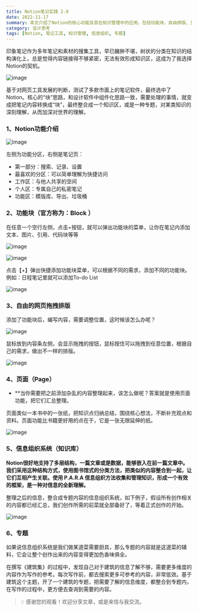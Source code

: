 ```yaml
---
title: Notion笔记实践 2.0
date: 2022-11-17
summary: 本文介绍了Notion的核心功能及其在知识管理中的应用，包括功能块、自由排版、页面和信息组织系统等。
category: 设计思考
tags: [Notion, 笔记工具, 知识管理, 信息组织, 专题]
---
```


印象笔记作为多年笔记和素材的搜集工具，早已臃肿不堪，树状的分类在知识的结构演化上，总是觉得内容链接得不够紧密，无法有效形成知识区，这成为了我选择Notion的契机。

![image](https://blog-1259751088.cos.ap-shanghai.myqcloud.com/20201107144548.png)

基于对网页工具发展的判断，测试了多款市面上的笔记软件，最终选中了Notion。核心的“块”思路，和设计软件中组件化思路一致，需要处理的事情，就变成把笔记内容转换成“块”，最终整合成一个知识区，或是一种专题，对某类知识的深刻理解，从而加深对世界的理解。

### **1、Notion功能介绍**

![image](https://blog-1259751088.cos.ap-shanghai.myqcloud.com/uPic/UOVCPO.png)

左侧为功能分区，右侧是笔记页：

- 第一部分：搜索、记录、设置
- 最喜欢的分区：可以简单理解为快捷访问
- 工作区：与他人共享的空间
- 个人区：专属自己的私密笔记
- 功能区：模版库、导出、垃圾桶

### **2、功能块（官方称为：Block ）**

在任意一个空行左侧，点击+按钮，就可以弹出功能块的菜单，让你在笔记内添加文本、图片、引用、代码块等等

![image](https://blog-1259751088.cos.ap-shanghai.myqcloud.com/uPic/A1JMzy.png)

![image](https://blog-1259751088.cos.ap-shanghai.myqcloud.com/uPic/dmhqvv.png)

点击【+】弹出快捷添加功能块菜单，可以根据不同的需求，添加不同的功能块。例如：日程笔记里就可以添加To-do List

![image](https://blog-1259751088.cos.ap-shanghai.myqcloud.com/uPic/kgsArZ.png)

### **3、自由的网页拖拽排版**

添加了功能块后，编写内容，需要调整位置，这时候该怎么办呢？

![image](https://blog-1259751088.cos.ap-shanghai.myqcloud.com/uPic/STrhcb.png)

鼠标放到内容条左侧，会显示拖拽的按钮，鼠标按住可以拖拽到任意位置，根据自己的需求，做出不一样的排版。

![image](https://blog-1259751088.cos.ap-shanghai.myqcloud.com/uPic/7S82Gx.png)

### **4、页面（Page）**

- **当你需要把之前添加杂乱的内容整理起来，该怎么做呢？答案就是使用页面功能，把它们汇总整理。

页面类似一本书中的一张纸，把知识点归纳总结，围绕核心想法，不断补充观点和资料。页面功能比书籍更好用的点在于，它是一张无限延伸的纸。

![image](https://blog-1259751088.cos.ap-shanghai.myqcloud.com/uPic/P46IQu.png)

### 5、信息组织系统（知识库）

**Notion很好地支持了多层结构，一篇文章或是数据，能够嵌入在前一篇文章中。我们采用这种结构方式，使用图书馆式的分类方法，把类似的内容整合到一起，让它们互相产生关联。使用 P.A.R.A 信息组织方法收集和管理知识，形成一个有效的框架，是一种对信息的全新理解。**

整理之后的信息，整合成专题内容的信息组织系统，如下例子，假设所有创作相关的内容都已经汇总，我们创作所需的前菜就全部备好了，等着正式创作的开始。

![image](https://blog-1259751088.cos.ap-shanghai.myqcloud.com/uPic/UPRJBa.png)

### 6、专题

如果说信息组织系统是我们做某道菜需要厨具，那么专题的内容就是这道菜的辅料，它会让整个创作出来的内容变得更加色香味俱全。

在撰写《建筑集》的过程中，发现自己对于建筑的信息了解不够，需要更多维度的内容作为写作的参考。每次写作前，都去搜索更多可参考的内容，非常低效。基于建筑这个主题，开了一个建筑的专题，把需要了解的信息维度，都整合到专题内，在写作的过程中，更方便去查询到需要的内容。

>💡 感谢您的观看！欢迎分享文章，或是来信与我交流。